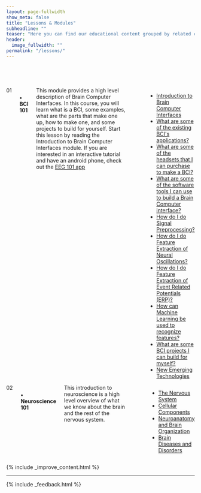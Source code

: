 ```yaml
---
layout: page-fullwidth
show_meta: false
title: "Lessons & Modules"
subheadline: ""
teaser: "Here you can find our educational content grouped by related clusters. It is a more structured path into Neurotech material, they are designed to give you a more cohesive entry point."
header:
  image_fullwidth: ""
permalink: "/lessons/"
---
```



<div class="row" style="padding-top:60px;">

<div class="large-12 columns module" markdown="1" style="">
  <div class="medium-2 columns number">01</div>
  <div class="medium-10 columns box">
    <h4>• BCI 101</h4>
    <div class="moduledescription">
      This module provides a high level description of Brain Computer Interfaces. In this course, you will learn what is a BCI, some examples, what are the parts that make one up, how to make one, and some projects to build for yourself. Start this lesson by reading the Introduction to Brain Computer Interfaces module. If you are interested in an interactive tutorial and have an android phone, check out the <a target= "_blank_" href="https://play.google.com/store/apps/details?id=com.eeg_project&hl=en">EEG 101 app</a>
    </div>
    <ul class="" style="padding-left:60px">
      <li class="section"><a href="../introtobci/">Introduction to Brain Computer Interfaces</a></li>
      <li class="section"><a href="../applications/">What are some of the existing BCI's applications?</a></li>
      <li class="section"><a href="../headsets/">What are some of the headsets that I can purchase to make a BCI?</a></li>
      <li class="section"><a href="../introbci_software/">What are some of the software tools I can use to build a Brain Computer interface?</a></li>
      <li class="section"><a href="../preprocessing/">How do I do Signal Preprocessing?</a></li>
      <li class="section"><a href="../oscillations/">How do I do Feature Extraction of Neural Oscillations?</a></li>
      <li class="section"><a href="../erp/">How do I do Feature Extraction of Event Related Potentials (ERP)?</a></li>
      <li class="section"><a href="../machinelearning/">How can Machine Learning be used to recognize features?</a></li>
      <li class="section"><a href="../projects/">What are some BCI projects I can build for myself?</a></li>
      <li class="section"><a href="../emerging_tech/">New Emerging Technologies</a></li>
    </ul>
  </div>
</div>

<div class="large-12 columns module" markdown="1" style="">
  <div class="medium-2 columns number">02</div>
  <div class="medium-10 columns box">
    <h4>• Neuroscience 101</h4>
    <div class="moduledescription">
      This introduction to neuroscience is a high level overview of what we know about the brain and the rest of the nervous system.
    </div>
    <ul class="" style="padding-left:60px">
      <li class="section"><a href="../the_nervous_system/">The Nervous System</a></li>
      <li class="section"><a href="../cellular_components/">Cellular Components</a></li>
      <li class="section"><a href="../neuroanatomy_and_brain_organization/">Neuroanatomy and Brain Organization</a></li>
      <!--
      <li class="section"><a href="../what_is_neuroscience/">Introduction: What is Neuroscience?</a></li>
      <li class="section"><a href="../sensory_and_motor_systems/">Sensory and Motor Systems</a></li>
      <li class="section"><a href="../functional_systems_of_the_brain/">Functional Systems of the Brain</a></li>
      -->
      <li class="section"><a href="../brain_diseases_and_disorders/">Brain Diseases and Disorders</a></li>
    </ul>
  </div>
</div>


{% include _improve_content.html %}

<hr>

{% include _feedback.html %}


</div>
